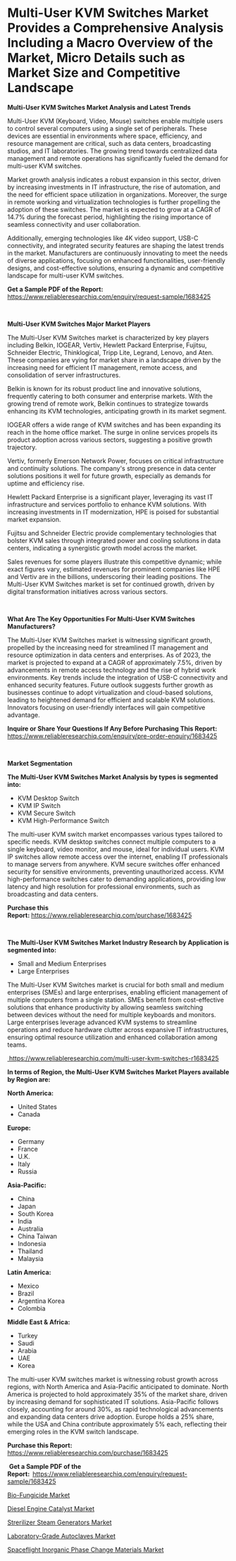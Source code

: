 <p><h1>Multi-User KVM Switches Market Provides a Comprehensive Analysis Including a Macro Overview of the Market, Micro Details such as Market Size and Competitive Landscape</h1></p><p><strong>Multi-User KVM Switches Market Analysis and Latest Trends</strong></p>
<p><p>Multi-User KVM (Keyboard, Video, Mouse) switches enable multiple users to control several computers using a single set of peripherals. These devices are essential in environments where space, efficiency, and resource management are critical, such as data centers, broadcasting studios, and IT laboratories. The growing trend towards centralized data management and remote operations has significantly fueled the demand for multi-user KVM switches.</p><p>Market growth analysis indicates a robust expansion in this sector, driven by increasing investments in IT infrastructure, the rise of automation, and the need for efficient space utilization in organizations. Moreover, the surge in remote working and virtualization technologies is further propelling the adoption of these switches. The market is expected to grow at a CAGR of 14.7% during the forecast period, highlighting the rising importance of seamless connectivity and user collaboration.</p><p>Additionally, emerging technologies like 4K video support, USB-C connectivity, and integrated security features are shaping the latest trends in the market. Manufacturers are continuously innovating to meet the needs of diverse applications, focusing on enhanced functionalities, user-friendly designs, and cost-effective solutions, ensuring a dynamic and competitive landscape for multi-user KVM switches.</p></p>
<p><strong>Get a Sample PDF of the Report:&nbsp;</strong> <a href="https://www.reliableresearchiq.com/enquiry/request-sample/1683425?utm_campaign=1132&utm_medium=2&utm_source=Github&utm_content=ia&utm_term=15102024&utm_id=multi-user-kvm-switches">https://www.reliableresearchiq.com/enquiry/request-sample/1683425</a></p>
<p>&nbsp;</p>
<p><strong>Multi-User KVM Switches Major Market Players</strong></p>
<p><p>The Multi-User KVM Switches market is characterized by key players including Belkin, IOGEAR, Vertiv, Hewlett Packard Enterprise, Fujitsu, Schneider Electric, Thinklogical, Tripp Lite, Legrand, Lenovo, and Aten. These companies are vying for market share in a landscape driven by the increasing need for efficient IT management, remote access, and consolidation of server infrastructures.</p><p>Belkin is known for its robust product line and innovative solutions, frequently catering to both consumer and enterprise markets. With the growing trend of remote work, Belkin continues to strategize towards enhancing its KVM technologies, anticipating growth in its market segment.</p><p>IOGEAR offers a wide range of KVM switches and has been expanding its reach in the home office market. The surge in online services propels its product adoption across various sectors, suggesting a positive growth trajectory.</p><p>Vertiv, formerly Emerson Network Power, focuses on critical infrastructure and continuity solutions. The company's strong presence in data center solutions positions it well for future growth, especially as demands for uptime and efficiency rise.</p><p>Hewlett Packard Enterprise is a significant player, leveraging its vast IT infrastructure and services portfolio to enhance KVM solutions. With increasing investments in IT modernization, HPE is poised for substantial market expansion.</p><p>Fujitsu and Schneider Electric provide complementary technologies that bolster KVM sales through integrated power and cooling solutions in data centers, indicating a synergistic growth model across the market.</p><p>Sales revenues for some players illustrate this competitive dynamic; while exact figures vary, estimated revenues for prominent companies like HPE and Vertiv are in the billions, underscoring their leading positions. The Multi-User KVM Switches market is set for continued growth, driven by digital transformation initiatives across various sectors.</p></p>
<p>&nbsp;</p>
<p><strong>What Are The Key Opportunities For Multi-User KVM Switches Manufacturers?</strong></p>
<p><p>The Multi-User KVM Switches market is witnessing significant growth, propelled by the increasing need for streamlined IT management and resource optimization in data centers and enterprises. As of 2023, the market is projected to expand at a CAGR of approximately 7.5%, driven by advancements in remote access technology and the rise of hybrid work environments. Key trends include the integration of USB-C connectivity and enhanced security features. Future outlook suggests further growth as businesses continue to adopt virtualization and cloud-based solutions, leading to heightened demand for efficient and scalable KVM solutions. Innovators focusing on user-friendly interfaces will gain competitive advantage.</p></p>
<p><strong>Inquire or Share Your Questions If Any Before Purchasing This Report:</strong> <a href="https://www.reliableresearchiq.com/enquiry/pre-order-enquiry/1683425?utm_campaign=1132&utm_medium=2&utm_source=Github&utm_content=ia&utm_term=15102024&utm_id=multi-user-kvm-switches">https://www.reliableresearchiq.com/enquiry/pre-order-enquiry/1683425</a></p>
<p>&nbsp;</p>
<p><strong>Market Segmentation</strong></p>
<p><strong>The Multi-User KVM Switches Market Analysis by types is segmented into:</strong></p>
<p><ul><li>KVM Desktop Switch</li><li>KVM IP Switch</li><li>KVM Secure Switch</li><li>KVM High-Performance Switch</li></ul></p>
<p><p>The multi-user KVM switch market encompasses various types tailored to specific needs. KVM desktop switches connect multiple computers to a single keyboard, video monitor, and mouse, ideal for individual users. KVM IP switches allow remote access over the internet, enabling IT professionals to manage servers from anywhere. KVM secure switches offer enhanced security for sensitive environments, preventing unauthorized access. KVM high-performance switches cater to demanding applications, providing low latency and high resolution for professional environments, such as broadcasting and data centers.</p></p>
<p><strong>Purchase this Report:&nbsp;</strong><a href="https://www.reliableresearchiq.com/purchase/1683425?utm_campaign=1132&utm_medium=2&utm_source=Github&utm_content=ia&utm_term=15102024&utm_id=multi-user-kvm-switches">https://www.reliableresearchiq.com/purchase/1683425</a></p>
<p>&nbsp;</p>
<p><strong>The Multi-User KVM Switches Market Industry Research by Application is segmented into:</strong></p>
<p><ul><li>Small and Medium Enterprises</li><li>Large Enterprises</li></ul></p>
<p><p>The Multi-User KVM Switches market is crucial for both small and medium enterprises (SMEs) and large enterprises, enabling efficient management of multiple computers from a single station. SMEs benefit from cost-effective solutions that enhance productivity by allowing seamless switching between devices without the need for multiple keyboards and monitors. Large enterprises leverage advanced KVM systems to streamline operations and reduce hardware clutter across expansive IT infrastructures, ensuring optimal resource utilization and enhanced collaboration among teams.</p></p>
<p><a href="https://www.reliableresearchiq.com/multi-user-kvm-switches-r1683425?utm_campaign=1132&utm_medium=2&utm_source=Github&utm_content=ia&utm_term=15102024&utm_id=multi-user-kvm-switches">&nbsp;https://www.reliableresearchiq.com/multi-user-kvm-switches-r1683425</a></p>
<p><strong>In terms of Region, the Multi-User KVM Switches Market Players available by Region are:</strong></p>
<p>
    <p> <strong> North America: </strong>
        <ul>
            <li>United States</li>
            <li>Canada</li>
        </ul>
        </p> 
    <p> <strong> Europe: </strong>
        <ul>
            <li>Germany</li>
            <li>France</li>
            <li>U.K.</li>
            <li>Italy</li>
            <li>Russia</li>
        </ul>
        </p> 
    <p> <strong> Asia-Pacific: </strong>
        <ul>
            <li>China</li>
            <li>Japan</li>
            <li>South Korea</li>
            <li>India</li>
            <li>Australia</li>
            <li>China Taiwan</li>
            <li>Indonesia</li>
            <li>Thailand</li>
            <li>Malaysia</li>
        </ul>
        </p> 
    <p> <strong> Latin America: </strong>
        <ul>
            <li>Mexico</li>
            <li>Brazil</li>
            <li>Argentina Korea</li>
            <li>Colombia</li>
        </ul>
        </p> 
    <p> <strong> Middle East & Africa: </strong>
        <ul>
            <li>Turkey</li>
            <li>Saudi</li>
            <li>Arabia</li>
            <li>UAE</li>
            <li>Korea</li>
        </ul>
    </p>
    </p>
<p><p>The multi-user KVM switches market is witnessing robust growth across regions, with North America and Asia-Pacific anticipated to dominate. North America is projected to hold approximately 35% of the market share, driven by increasing demand for sophisticated IT solutions. Asia-Pacific follows closely, accounting for around 30%, as rapid technological advancements and expanding data centers drive adoption. Europe holds a 25% share, while the USA and China contribute approximately 5% each, reflecting their emerging roles in the KVM switch landscape.</p></p>
<p><strong>Purchase this Report: </strong><a href="https://www.reliableresearchiq.com/purchase/1683425?utm_campaign=1132&utm_medium=2&utm_source=Github&utm_content=ia&utm_term=15102024&utm_id=multi-user-kvm-switches">https://www.reliableresearchiq.com/purchase/1683425</a></p>
<p>&nbsp;<strong>Get a Sample PDF of the Report:&nbsp;&nbsp;</strong><a href="https://www.reliableresearchiq.com/enquiry/request-sample/1683425?utm_campaign=1132&utm_medium=2&utm_source=Github&utm_content=ia&utm_term=15102024&utm_id=multi-user-kvm-switches">https://www.reliableresearchiq.com/enquiry/request-sample/1683425</a></p>
<p><strong></strong></p>
<p><p><a href="https://www.linkedin.com/pulse/bio-fungicide-market-evolution-key-trends-regional-dynamics-3qs5f?trk=public_post_embed_feed-article-content&utm_campaign=1132&utm_medium=2&utm_source=Github&utm_content=ia&utm_term=15102024&utm_id=multi-user-kvm-switches">Bio-Fungicide Market</a></p><p><a href="https://www.linkedin.com/pulse/diesel-engine-catalyst-market-global-share-ranking-overall-197bf?trk=public_post_embed_feed-article-content&utm_campaign=1132&utm_medium=2&utm_source=Github&utm_content=ia&utm_term=15102024&utm_id=multi-user-kvm-switches">Diesel Engine Catalyst Market</a></p><p><a href="https://github.com/stumpefzclearez/Market-Research-Report-List-1/blob/main/strerilizer-steam-generators-market.md?utm_campaign=1132&utm_medium=2&utm_source=Github&utm_content=ia&utm_term=15102024&utm_id=multi-user-kvm-switches">Strerilizer Steam Generators Market</a></p><p><a href="https://github.com/loftinirkaakcsu/Market-Research-Report-List-1/blob/main/laboratory-grade-autoclaves-market.md?utm_campaign=1132&utm_medium=2&utm_source=Github&utm_content=ia&utm_term=15102024&utm_id=multi-user-kvm-switches">Laboratory-Grade Autoclaves Market</a></p><p><a href="https://www.linkedin.com/pulse/regulatory-landscape-its-influence-global-spaceflight-i9vcf?trk=public_post_embed_feed-article-content&utm_campaign=1132&utm_medium=2&utm_source=Github&utm_content=ia&utm_term=15102024&utm_id=multi-user-kvm-switches">Spaceflight Inorganic Phase Change Materials Market</a></p></p>